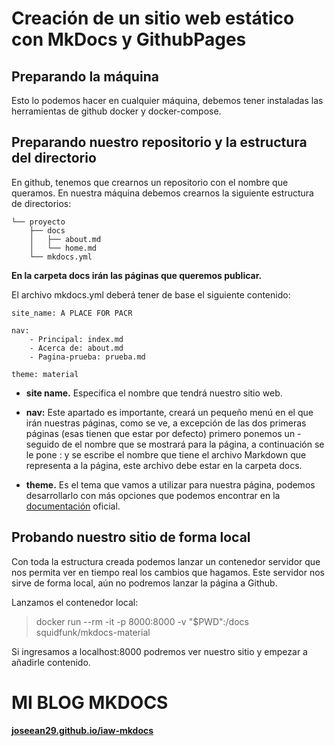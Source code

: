 # Creación de un sitio web estático con MkDocs y GithubPages

## Preparando la máquina

Esto lo podemos hacer en cualquier máquina, debemos tener instaladas las herramientas de github docker y docker-compose.

## Preparando nuestro repositorio y la estructura del directorio

En github, tenemos que crearnos un repositorio con el nombre que queramos. En nuestra máquina debemos crearnos la siguiente estructura de directorios:

```
└── proyecto
    ├── docs
    │   ├── about.md
    │   └── home.md
    └── mkdocs.yml
```

**En la carpeta docs irán las páginas que queremos publicar.**

El archivo mkdocs.yml deberá tener de base el siguiente contenido:

```
site_name: A PLACE FOR PACR

nav:
    - Principal: index.md
    - Acerca de: about.md
    - Pagina-prueba: prueba.md

theme: material
```

- **site name.** Especifica el nombre que tendrá nuestro sitio web.

- **nav:** Este apartado es importante, creará un pequeño menú en el que irán nuestras páginas, como se ve, a excepción de las dos primeras páginas (esas tienen que estar por defecto) primero ponemos un - seguido de el nombre que se mostrará para la página, a continuación se le pone : y se escribe el nombre que tiene el archivo Markdown que representa a la página, este archivo debe estar en la carpeta docs.

- **theme.** Es el tema que vamos a utilizar para nuestra página, podemos desarrollarlo con más opciones que podemos encontrar en la [documentación](https://www.mkdocs.org/#mkdocs) oficial.

## Probando nuestro sitio de forma local

Con toda la estructura creada podemos lanzar un contenedor servidor que nos permita ver en tiempo real los cambios que hagamos. Este servidor nos sirve de forma local, aún no podremos lanzar la página a Github.

Lanzamos el contenedor local:

> docker run --rm -it -p 8000:8000 -v "$PWD":/docs squidfunk/mkdocs-material

Si ingresamos a localhost:8000 podremos ver nuestro sitio y empezar a añadirle contenido.

# MI BLOG MKDOCS
**[joseean29.github.io/iaw-mkdocs](https://joseean29.github.io/iaw-mkdocs)**
